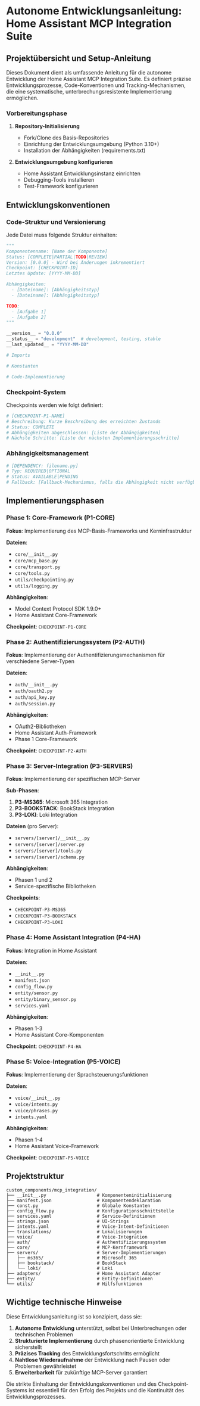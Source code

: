 # Autonome Entwicklungsanleitung: Home Assistant MCP Integration Suite

## Projektübersicht und Setup-Anleitung

Dieses Dokument dient als umfassende Anleitung für die autonome Entwicklung der Home Assistant MCP Integration Suite. Es definiert präzise Entwicklungsprozesse, Code-Konventionen und Tracking-Mechanismen, die eine systematische, unterbrechungsresistente Implementierung ermöglichen.

### Vorbereitungsphase

1. **Repository-Initialisierung**
   - Fork/Clone des Basis-Repositories
   - Einrichtung der Entwicklungsumgebung (Python 3.10+)
   - Installation der Abhängigkeiten (requirements.txt)

2. **Entwicklungsumgebung konfigurieren**
   - Home Assistant Entwicklungsinstanz einrichten
   - Debugging-Tools installieren
   - Test-Framework konfigurieren

## Entwicklungskonventionen

### Code-Struktur und Versionierung

Jede Datei muss folgende Struktur einhalten:

```python
"""
Komponentenname: [Name der Komponente]
Status: [COMPLETE|PARTIAL|TODO|REVIEW]
Version: [0.0.0] - Wird bei Änderungen inkrementiert
Checkpoint: [CHECKPOINT-ID]
Letztes Update: [YYYY-MM-DD]

Abhängigkeiten:
  - [Dateiname]: [Abhängigkeitstyp]
  - [Dateiname]: [Abhängigkeitstyp]

TODO:
  - [Aufgabe 1]
  - [Aufgabe 2]
"""

__version__ = "0.0.0"
__status__ = "development"  # development, testing, stable
__last_updated__ = "YYYY-MM-DD"

# Imports

# Konstanten

# Code-Implementierung
```

### Checkpoint-System

Checkpoints werden wie folgt definiert:

```python
# [CHECKPOINT-P1-NAME]
# Beschreibung: Kurze Beschreibung des erreichten Zustands
# Status: COMPLETE
# Abhängigkeiten abgeschlossen: [Liste der Abhängigkeiten]
# Nächste Schritte: [Liste der nächsten Implementierungsschritte]
```

### Abhängigkeitsmanagement

```python
# [DEPENDENCY: filename.py]
# Typ: REQUIRED|OPTIONAL
# Status: AVAILABLE|PENDING
# Fallback: [Fallback-Mechanismus, falls die Abhängigkeit nicht verfügbar ist]
```

## Implementierungsphasen

### Phase 1: Core-Framework (P1-CORE)

**Fokus**: Implementierung des MCP-Basis-Frameworks und Kerninfrastruktur

**Dateien**:
- `core/__init__.py`
- `core/mcp_base.py`
- `core/transport.py`
- `core/tools.py`
- `utils/checkpointing.py`
- `utils/logging.py`

**Abhängigkeiten**:
- Model Context Protocol SDK 1.9.0+
- Home Assistant Core-Framework

**Checkpoint**: `CHECKPOINT-P1-CORE`

### Phase 2: Authentifizierungssystem (P2-AUTH)

**Fokus**: Implementierung der Authentifizierungsmechanismen für verschiedene Server-Typen

**Dateien**:
- `auth/__init__.py`
- `auth/oauth2.py`
- `auth/api_key.py`
- `auth/session.py`

**Abhängigkeiten**:
- OAuth2-Bibliotheken
- Home Assistant Auth-Framework
- Phase 1 Core-Framework

**Checkpoint**: `CHECKPOINT-P2-AUTH`

### Phase 3: Server-Integration (P3-SERVERS)

**Fokus**: Implementierung der spezifischen MCP-Server

**Sub-Phasen**:
1. **P3-MS365**: Microsoft 365 Integration
2. **P3-BOOKSTACK**: BookStack Integration
3. **P3-LOKI**: Loki Integration

**Dateien** (pro Server):
- `servers/[server]/__init__.py`
- `servers/[server]/server.py`
- `servers/[server]/tools.py`
- `servers/[server]/schema.py`

**Abhängigkeiten**:
- Phasen 1 und 2
- Service-spezifische Bibliotheken

**Checkpoints**:
- `CHECKPOINT-P3-MS365`
- `CHECKPOINT-P3-BOOKSTACK`
- `CHECKPOINT-P3-LOKI`

### Phase 4: Home Assistant Integration (P4-HA)

**Fokus**: Integration in Home Assistant

**Dateien**:
- `__init__.py`
- `manifest.json`
- `config_flow.py`
- `entity/sensor.py`
- `entity/binary_sensor.py`
- `services.yaml`

**Abhängigkeiten**:
- Phasen 1-3
- Home Assistant Core-Komponenten

**Checkpoint**: `CHECKPOINT-P4-HA`

### Phase 5: Voice-Integration (P5-VOICE)

**Fokus**: Implementierung der Sprachsteuerungsfunktionen

**Dateien**:
- `voice/__init__.py`
- `voice/intents.py`
- `voice/phrases.py`
- `intents.yaml`

**Abhängigkeiten**:
- Phasen 1-4
- Home Assistant Voice-Framework

**Checkpoint**: `CHECKPOINT-P5-VOICE`

## Projektstruktur

```
custom_components/mcp_integration/
├── __init__.py                   # Komponenteninitialisierung
├── manifest.json                 # Komponentendeklaration
├── const.py                      # Globale Konstanten
├── config_flow.py                # Konfigurationsschnittstelle
├── services.yaml                 # Service-Definitionen
├── strings.json                  # UI-Strings
├── intents.yaml                  # Voice-Intent-Definitionen
├── translations/                 # Lokalisierungen
├── voice/                        # Voice-Integration
├── auth/                         # Authentifizierungssystem
├── core/                         # MCP-Kernframework
├── servers/                      # Server-Implementierungen
│   ├── ms365/                    # Microsoft 365
│   ├── bookstack/                # BookStack
│   └── loki/                     # Loki
├── adapters/                     # Home Assistant Adapter
├── entity/                       # Entity-Definitionen
└── utils/                        # Hilfsfunktionen
```

## Wichtige technische Hinweise

Diese Entwicklungsanleitung ist so konzipiert, dass sie:

1. **Autonome Entwicklung** unterstützt, selbst bei Unterbrechungen oder technischen Problemen
2. **Strukturierte Implementierung** durch phasenorientierte Entwicklung sicherstellt
3. **Präzises Tracking** des Entwicklungsfortschritts ermöglicht
4. **Nahtlose Wiederaufnahme** der Entwicklung nach Pausen oder Problemen gewährleistet
5. **Erweiterbarkeit** für zukünftige MCP-Server garantiert

Die strikte Einhaltung der Entwicklungskonventionen und des Checkpoint-Systems ist essentiell für den Erfolg des Projekts und die Kontinuität des Entwicklungsprozesses.